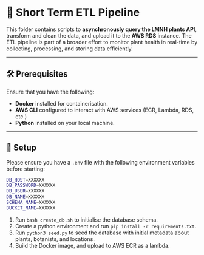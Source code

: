 # 🚀 Short Term ETL Pipeline

This folder contains scripts to **asynchronously query the LMNH plants API**, transform and clean the data, and upload it to the **AWS RDS** instance. The ETL pipeline is part of a broader effort to monitor plant health in real-time by collecting, processing, and storing data efficiently.

---

## 🛠️ Prerequisites

Ensure that you have the following:
- **Docker** installed for containerisation.
- **AWS CLI** configured to interact with AWS services (ECR, Lambda, RDS, etc.)
- **Python** installed on your local machine. 
---

## 📂 Setup

Please ensure you have a `.env` file with the following environment variables before starting:

```bash
DB_HOST=XXXXXX
DB_PASSWORD=XXXXXX
DB_USER=XXXXXX
DB_NAME=XXXXXX
SCHEMA_NAME=XXXXXX
BUCKET_NAME=XXXXXX
```
1. Run `bash create_db.sh` to initialise the database schema.
2. Create a python environment and run `pip install -r requirements.txt`.
2. Run `python3 seed.py` to seed the database with initial metadata about plants, botanists, and locations.
3. Build the Docker image, and upload to AWS ECR as a lambda.


